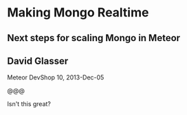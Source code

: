 # Making Mongo Realtime
## Next steps for scaling Mongo in Meteor
## David Glasser

Meteor DevShop 10, 2013-Dec-05

@@@

Isn't this great?